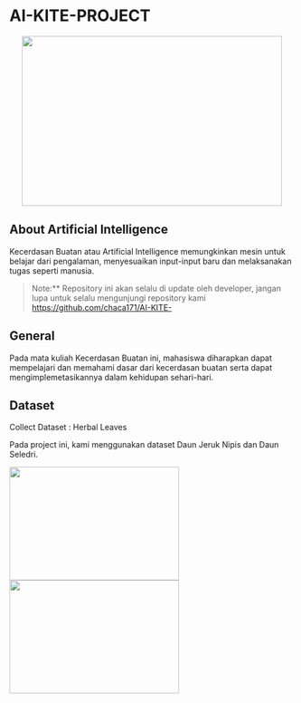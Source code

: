 # AI-KITE-PROJECT

<p align="center">
  <img width="460" height="300" src="https://i0.wp.com/www.nesabamedia.com/wp-content/uploads/2019/09/10-Contoh-Penerapan-AI-Artificial-Intelligence-Paling-Populer.jpg?resize=680%2C350&ssl=1/460/300">
</p>

## About Artificial Intelligence

Kecerdasan Buatan atau Artificial Intelligence memungkinkan mesin untuk belajar dari pengalaman, menyesuaikan input-input baru dan melaksanakan tugas seperti manusia.

>Note:** Repository ini akan selalu di update oleh developer, jangan lupa untuk selalu mengunjungi repository kami https://github.com/chaca171/AI-KITE- 

## General

Pada mata kuliah Kecerdasan Buatan ini, mahasiswa diharapkan dapat mempelajari dan memahami dasar dari kecerdasan buatan serta dapat mengimplemetasikannya dalam kehidupan sehari-hari.

## Dataset

Collect Dataset : Herbal Leaves

Pada project ini, kami menggunakan dataset Daun Jeruk Nipis dan Daun Seledri.


<img src="https://user-images.githubusercontent.com/79831507/138796065-392ac4a4-c863-41fe-a589-0745424c5cbb.jpg" width="300" height="200"> <img src="https://user-images.githubusercontent.com/79831507/138796096-f44e47dc-a3b4-4e24-a5a2-7e7bfeefbb17.jpg" width="300" height="200"> 
